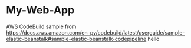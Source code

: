 # My-Web-App

AWS CodeBuild sample from https://docs.aws.amazon.com/en_pv/codebuild/latest/userguide/sample-elastic-beanstalk#sample-elastic-beanstalk-codepipeline hello
